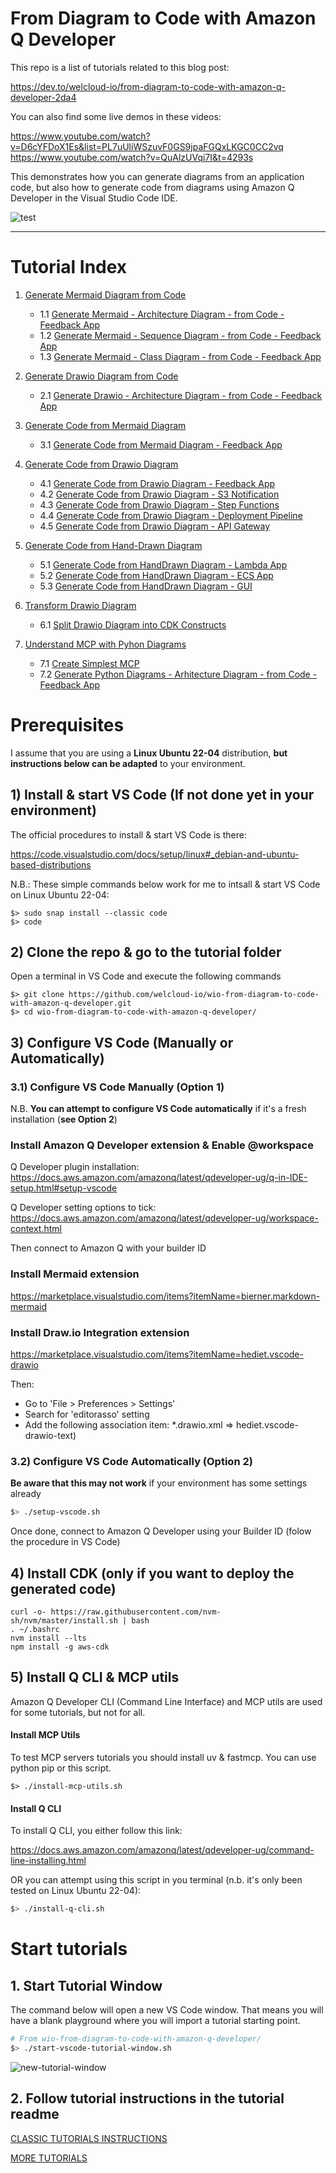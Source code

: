 # **From Diagram to Code with Amazon Q Developer**

This repo is a list of tutorials related to this blog post:

https://dev.to/welcloud-io/from-diagram-to-code-with-amazon-q-developer-2da4

You can also find some live demos in these videos:

https://www.youtube.com/watch?v=D6cYFDoX1Es&list=PL7uUliWSzuvF0GS9jpaFGQxLKGC0CC2vq
https://www.youtube.com/watch?v=QuAlzUVqi7I&t=4293s

This demonstrates how you can generate diagrams from an application code, but also how to generate code from diagrams using Amazon Q Developer in the Visual Studio Code IDE.

![test](./_playground/screenshots/vscode-bigpicture.png)

---

# Tutorial Index

1. [Generate Mermaid Diagram from Code](_playground/TUTORIALS.md#1-generate-mermaid-diagram-from-code)

    - 1.1 [Generate Mermaid - Architecture Diagram - from Code - Feedback App](_playground/TUTORIALS.md#11-generate-mermaid---architecture-diagram---from-code---feedback-app)
    - 1.2 [Generate Mermaid - Sequence Diagram - from Code - Feedback App](_playground/TUTORIALS.md#12-generate-mermaid---sequence-diagram---from-code---feedback-app)
    - 1.3 [Generate Mermaid - Class Diagram - from Code - Feedback App](_playground/TUTORIALS.md#13-generate-mermaid---class-diagram---from-code---feedback-app)

2. [Generate Drawio Diagram from Code](_playground/TUTORIALS.md#2-generate-drawio-diagram-from-code)

    - 2.1 [Generate Drawio - Architecture Diagram - from Code - Feedback App](_playground/TUTORIALS.md#21-generate-drawio---architecture-diagram---from-code---feedback-app)

3. [Generate Code from Mermaid Diagram](_playground/TUTORIALS.md#3-generate-code-from-mermaid-diagram)

    - 3.1 [Generate Code from Mermaid Diagram - Feedback App](_playground/TUTORIALS.md#31-generate-code-from-mermaid-diagram---feedback-app)

4. [Generate Code from Drawio Diagram](_playground/TUTORIALS.md#4-generate-code-from-drawio-diagram)

    - 4.1 [Generate Code from Drawio Diagram - Feedback App](_playground/TUTORIALS.md#41-generate-code-from-drawio-diagram---feedback-app)
    - 4.2 [Generate Code from Drawio Diagram - S3 Notification](_playground/TUTORIALS.md#42-generate-code-from-drawio-diagram---s3-notification)
    - 4.3 [Generate Code from Drawio Diagram - Step Functions](_playground/TUTORIALS.md#43-generate-code-from-drawio-diagram---step-functions)
    - 4.4 [Generate Code from Drawio Diagram - Deployment Pipeline](_playground/TUTORIALS.md#44-generate-code-from-drawio-diagram---deployment-pipeline)
    - 4.5 [Generate Code from Drawio Diagram - API Gateway](_playground/TUTORIALS.md#45-generate-code-from-drawio-diagram---api-gateway)

5. [Generate Code from Hand-Drawn Diagram](_playground/TUTORIALS.md#5-generate-code-from-hand-drawn-diagram)

    - 5.1 [Generate Code from HandDrawn Diagram - Lambda App](_playground/TUTORIALS.md#51-generate-code-from-handdrawn-diagram---lambda-app)
    - 5.2 [Generate Code from HandDrawn Diagram - ECS App](_playground/TUTORIALS.md#52-generate-code-from-handdrawn-diagram---ecs-app)
    - 5.3 [Generate Code from HandDrawn Diagram - GUI](_playground/TUTORIALS.md#53-generate-code-from-handdrawn-diagram---gui)

6. [Transform Drawio Diagram](_playground/TUTORIALS.md#6-transform-drawio-diagram)

    - 6.1 [Split Drawio Diagram into CDK Constructs](_playground/TUTORIALS.md#61-split-drawio-diagram-into-cdk-constructs)

7. [Understand MCP with Pyhon Diagrams](_playground/TUTORIALS.md#7-understand-mcp-with-pyhon-diagrams)

    - 7.1 [Create Simplest MCP](_playground/TUTORIALS.md#71-create-simplest-mcp)
    - 7.2 [Generate Python Diagrams - Arhitecture Diagram - from Code - Feedback App](_playground/TUTORIALS.md#72-generate-python-diagrams---arhitecture-diagram---from-code---feedback-app)


# Prerequisites

I assume that you are using a **Linux Ubuntu 22-04** distribution, **but instructions below can be adapted** to your environment.

## 1) Install & start VS Code (If not done yet in your environment)

The official procedures to install & start VS Code is there:

https://code.visualstudio.com/docs/setup/linux#_debian-and-ubuntu-based-distributions

N.B.: These simple commands below work for me to intsall & start VS Code on Linux Ubuntu 22-04:

```
$> sudo snap install --classic code
$> code
```

## 2) Clone the repo & go to the tutorial folder

Open a terminal in VS Code and execute the following commands

```
$> git clone https://github.com/welcloud-io/wio-from-diagram-to-code-with-amazon-q-developer.git
$> cd wio-from-diagram-to-code-with-amazon-q-developer/
```

## 3) Configure VS Code (Manually or Automatically)

### 3.1) Configure VS Code Manually (Option 1)

N.B.
**You can attempt to configure VS Code automatically**
if it's a fresh installation (**see Option 2**)

### Install Amazon Q Developer extension & Enable @workspace

Q Developer plugin installation:
https://docs.aws.amazon.com/amazonq/latest/qdeveloper-ug/q-in-IDE-setup.html#setup-vscode

Q Developer setting options to tick: https://docs.aws.amazon.com/amazonq/latest/qdeveloper-ug/workspace-context.html

Then connect to Amazon Q with your builder ID

### Install Mermaid extension

https://marketplace.visualstudio.com/items?itemName=bierner.markdown-mermaid

### Install Draw.io Integration extension

https://marketplace.visualstudio.com/items?itemName=hediet.vscode-drawio

Then:
- Go to 'File > Preferences > Settings' 
- Search for 'editorasso' setting 
- Add the following association item: *.drawio.xml => hediet.vscode-drawio-text)

### 3.2) Configure VS Code Automatically (Option 2)

**Be aware that this may not work** if your environment has some settings already

```bash
$> ./setup-vscode.sh
```

Once done, connect to Amazon Q Developer using your Builder ID (folow the procedure in VS Code)

## 4) Install CDK (only if you want to deploy the generated code)

```
curl -o- https://raw.githubusercontent.com/nvm-sh/nvm/master/install.sh | bash
. ~/.bashrc 
nvm install --lts
npm install -g aws-cdk
```

## 5) Install Q CLI & MCP utils

Amazon Q Developer CLI (Command Line Interface) and MCP utils are used for some tutorials, but not for all.

#### Install MCP Utils
To test MCP servers tutorials you should install uv & fastmcp.
You can use python pip or this script.

```
$> ./install-mcp-utils.sh
```

#### Install Q CLI

To install Q CLI, you either follow this link:

https://docs.aws.amazon.com/amazonq/latest/qdeveloper-ug/command-line-installing.html

OR you can attempt using this script in you terminal (n.b. it's only been tested on Linux Ubuntu 22-04):

```bash
$> ./install-q-cli.sh
```

# Start tutorials

## 1. Start Tutorial Window

The command below will open a new VS Code window. 
That means you will have a blank playground where you will import a tutorial starting point.

```bash
# From wio-from-diagram-to-code-with-amazon-q-developer/
$> ./start-vscode-tutorial-window.sh
```

![new-tutorial-window](./_playground/screenshots/create-new-tutorial-window.png)

## 2. Follow tutorial instructions in the tutorial readme

[CLASSIC TUTORIALS INSTRUCTIONS](_playground/README.md)

[MORE TUTORIALS](_playground/README-More.md)
